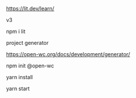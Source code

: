 https://lit.dev/learn/

v3

npm i lit

project generator

https://open-wc.org/docs/development/generator/

npm init @open-wc

yarn install

yarn start

